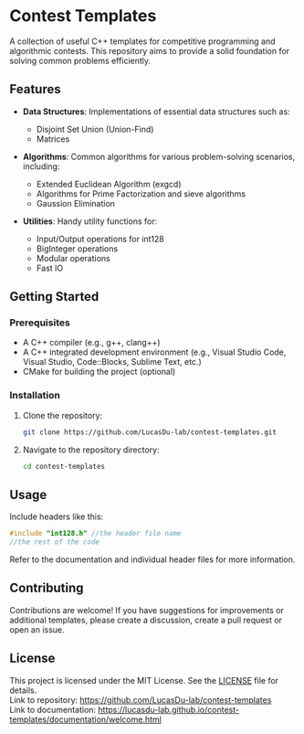 # Contest Templates

A collection of useful C++ templates for competitive programming and algorithmic contests. This repository aims to provide a solid foundation for solving common problems efficiently.

## Features

- **Data Structures**: Implementations of essential data structures such as:
  - Disjoint Set Union (Union-Find)
  - Matrices

- **Algorithms**: Common algorithms for various problem-solving scenarios, including:
  - Extended Euclidean Algorithm (exgcd)
  - Algorithms for Prime Factorization and sieve algorithms
  - Gaussion Elimination

- **Utilities**: Handy utility functions for:
  - Input/Output operations for int128
  - BigInteger operations
  - Modular operations
  - Fast IO

## Getting Started

### Prerequisites

- A C++ compiler (e.g., g++, clang++)
- A C++ integrated development environment (e.g., Visual Studio Code, Visual Studio, Code::Blocks, Sublime Text, etc.)
- CMake for building the project (optional)

### Installation

1. Clone the repository:
   ```bash
   git clone https://github.com/LucasDu-lab/contest-templates.git
   ```
2. Navigate to the repository directory:
    ```bash
    cd contest-templates
    ```
## Usage
Include headers like this:
```cpp
#include "int128.h" //the header file name
//the rest of the code
```
Refer to the documentation and individual header files for more information.
## Contributing
Contributions are welcome! If you have suggestions for improvements or additional templates, please create a discussion, create a pull request or open an issue.
## License
This project is licensed under the MIT License. See the [LICENSE](https://github.com/LucasDu-lab/contest-templates/blob/main/LICENSE) file for details.          
 Link to repository: <https://github.com/LucasDu-lab/contest-templates>     
 Link to documentation: <https://lucasdu-lab.github.io/contest-templates/documentation/welcome.html>